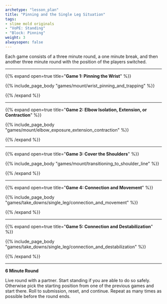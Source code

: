 ```yaml
--- 
archetype: "lesson_plan" 
title: "Pinning and the Single Leg Situation"
tags: 
- slime mold originals
- "VoPE: Standing"
- "Block: Pinning"
weight: 3
alwaysopen: false 
---
```


Each game consists of a three minute round, a one minute break, and then another three minute round with the position of the players switched. 

---
{{% expand open=true title="**Game 1: Pinning the Wrist**" %}}

{{% include_page_body "games/mount/wrist_pinning_and_trapping" %}}

{{% /expand %}}

---
{{% expand open=true title="**Game 2: Elbow Isolation, Extension, or Contraction**" %}}

{{% include_page_body "games/mount/elbow_exposure_extension_contraction" %}}

{{% /expand %}}

---
{{% expand open=true title="**Game 3: Cover the Shoulders**" %}}

{{% include_page_body "games/mount/transitioning_to_shoulder_line" %}}

{{% /expand %}}

---
{{% expand open=true title="**Game 4: Connection and Movement**" %}}

{{% include_page_body "games/take_downs/single_leg/connection_and_movement" %}}

{{% /expand %}}

---
{{% expand open=true title="**Game 5: Connection and Destabilization**" %}}


{{% include_page_body "games/take_downs/single_leg/connection_and_destabilization" %}}


{{% /expand %}}




---
**6 Minute Round**

Live round with a partner. Start standing if you are able to do so safely. Otherwise pick the starting position from one of the previous games and start there. Roll to submission, reset, and continue. Repeat as many times as possible before the round ends. 



